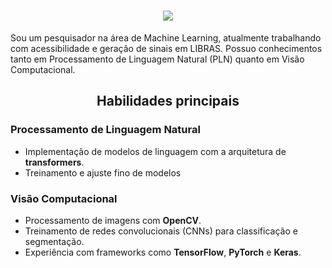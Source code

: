 <h1 align="center">
  <img src="https://readme-typing-svg.demolab.com?font=Jetbrains+Mono&size=35&duration=2000&pause=1000&color=11FF52FD&background=FF000000&center=true&vCenter=true&width=435&lines=Bem+vindo!;Welcome!;Wilkommen!"/>
</h1>

Sou um pesquisador na área de Machine Learning, atualmente trabalhando com acessibilidade e geração de sinais em LIBRAS. Possuo conhecimentos tanto em Processamento de Linguagem Natural (PLN) quanto em Visão Computacional.

<h2 align="center"> Habilidades principais </h2>

### Processamento de Linguagem Natural
- Implementação de modelos de linguagem com a arquitetura de **transformers**.
- Treinamento e ajuste fino de modelos

### Visão Computacional
- Processamento de imagens com **OpenCV**.
- Treinamento de redes convolucionais (CNNs) para classificação e segmentação.
- Experiência com frameworks como **TensorFlow**, **PyTorch** e **Keras**.
